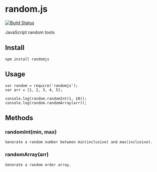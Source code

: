 random.js
=========

[![Build Status](https://travis-ci.org/fatelei/random.js.svg?branch=master)](https://travis-ci.org/fatelei/random.js)

JavaScript random tools

## Install

```
npm install randomjs
```

## Usage

```
var random = require('randomjs');
var arr = [1, 2, 3, 4, 5];

console.log(random.randomInt(1, 10));
console.log(random.randomArray(arr));
```

## Methods

### randomInt(min, max)

	Generate a random number between min(inclusive) and max(inclusive).

### randomArray(arr)

	Generate a random order array.